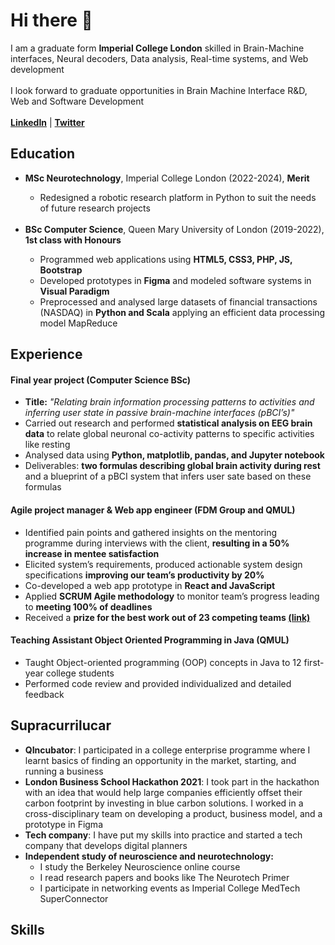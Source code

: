 ### <h1>Hi there 👋</h1>
I am a graduate form <b>Imperial College London</b> skilled in Brain-Machine interfaces, Neural decoders, Data analysis, Real-time systems, and Web development<br><br>
I look forward to graduate opportunities in Brain Machine Interface R&D, Web and Software Development<br><br>
<a href="https://www.linkedin.com/in/denis-grigoryev-673884199/"><b>LinkedIn</b></a> | 
<a href="https://twitter.com/denisgrigoryev5"><b>Twitter</b></a>
<h2>Education</h2>
<ul>
<li><b>MSc Neurotechnology</b>, Imperial College London (2022-2024), <b>Merit</b></li>
  <ul>
    <li>Redesigned a robotic research platform in Python to suit the needs of future research projects</li>
  </ul><br>
<li><b>BSc Computer Science</b>, Queen Mary University of London (2019-2022), <b>1st class with Honours</b></li>
  <ul>
    <li>Programmed web applications using <b>HTML5, CSS3, PHP, JS, Bootstrap</b></li>
    <li>Developed prototypes in <b>Figma</b> and modeled software systems in <b>Visual Paradigm</b></li>
    <li>Preprocessed and analysed large datasets of financial transactions (NASDAQ) in <b>Python and Scala</b>
applying an efficient data processing model MapReduce</li>
    </ul>
</ul>

<h2>Experience</h2>
<h4>Final year project (Computer Science BSc)</h4>
<ul>
  <li><b>Title:</b> <i>"Relating brain information processing patterns to activities and inferring user state
in passive brain-machine interfaces (pBCI’s)"</i> </li>
<li>Carried out research and performed <b>statistical analysis on EEG brain data</b> to relate global neuronal co-activity patterns to specific activities like resting</li>
<li>Analysed data using <b>Python, matplotlib, pandas, and Jupyter notebook</b></li>
<li>Deliverables: <b>two formulas describing global brain activity during rest</b> and a 
blueprint of a pBCI system that infers user sate based on these formulas</li>
  </ul>

  <h4>Agile project manager & Web app engineer (FDM Group and QMUL)</h4>
  <ul>
    <li>Identified pain points and gathered insights on the mentoring programme during interviews with the 
client, <b>resulting in a 50% increase in mentee satisfaction</b></li>
    <li>Elicited system’s requirements, produced actionable system design specifications <b>improving our
team’s productivity by 20%</b></li>
    <li>Co-developed a web app prototype in <b>React and JavaScript</b></li>
    <li>Applied <b>SCRUM Agile methodology</b> to monitor team’s progress leading to <b>meeting 100% of deadlines</b></li>
    <li>Received a <b>prize for the best work out of 23 competing teams <a href="https://www.linkedin.com/posts/denis-grigoryev-673884199_best-prototype-group-2021-activity-6801458329332842497-KVIH/?utm_source=share&utm_medium=member_desktop"><b>(link)</b></a></b></li>
  </ul>

<h4>Teaching Assistant Object Oriented Programming in Java (QMUL)</h4>
<ul>
    <li>Taught Object-oriented programming (OOP) concepts in Java to 12 first-year college students</li>
  <li>Performed code review and provided individualized and detailed feedback</li>
</ul>
<h2>Supracurrilucar</h2>
<ul>
  <li><b>QIncubator</b>: I participated in a college enterprise programme where I learnt basics of finding an opportunity in the market, starting, and running a business</li>
  <li><b>London Business School Hackathon 2021</b>: I took part in the hackathon with an idea that would help large companies efficiently offset their carbon footprint by investing in blue carbon solutions. I worked in a cross-disciplinary team on developing a product, business model, and a prototype in Figma
  </li>
  <li><b>Tech company</b>: I have put my skills into practice and started a tech company that develops digital planners</li>
  <li><b>Independent study of neuroscience and neurotechnology:</b><br>
  <ul>
    <li>I study the Berkeley Neuroscience online course</li>
    <li>I read research papers and books like The Neurotech Primer</li>
    <li>I participate in networking events as Imperial College MedTech SuperConnector</li>
    </ul>
  </li>
  </ul>

<h2>Skills</h2>
